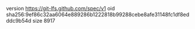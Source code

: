 version https://git-lfs.github.com/spec/v1
oid sha256:9ef86c32aa6064e889286b1222818b99288cebe8afe31148fc1df8edddc9b54d
size 8917
